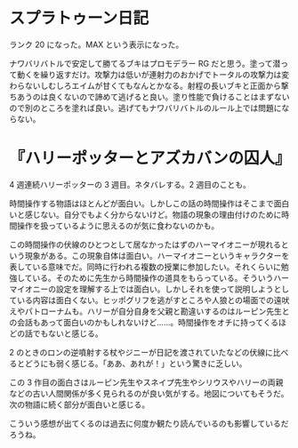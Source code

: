 # スプラトゥーン日記

ランク 20 になった。MAX という表示になった。

ナワバリバトルで安定して勝てるブキはプロモデラー RG だと思う。塗って潜って動くを繰り返すだけ。攻撃力は低いが連射力のおかげでトータルの攻撃力は変わらないしむしろエイムが甘くてもなんとかなる。射程の長いブキと正面から撃ちあうのは良くないので諦めて逃げると良い。塗り性能で負けることはまずないので別のところを塗れば良い。逃げてもナワバリバトルのルール上では問題にならない。

# 『ハリーポッターとアズカバンの囚人』

4 週連続ハリーポッターの 3 週目。ネタバレする。2 週目のことも。

時間操作する物語はほとんどが面白い。しかしこの話の時間操作はそこまで面白いと感じない。自分でもよく分からないけど。物語の現象の理由付けのために時間操作を扱っているように思えるのが気に食わないのかも。

この時間操作の伏線のひとつとして居なかったはずのハーマイオニーが現れるという現象がある。この現象自体は面白い。ハーマイオニーというキャラクターを表している意味でだ。同時に行われる複数の授業に参加したい。それくらいに勉強している。そのために先生から時間操作の道具をもらっている。そういうハーマイオニーの設定を理解する上では面白い。しかしそれを使って説明しようとしている内容は面白くない。ヒッポグリフを逃がすところや人狼との場面での遠吠えやパトローナムも。ハリーが自分自身を父親と勘違いするのはルーピン先生との会話もあって面白いのかもしれないけど……。時間操作をオチに持ってくるほどの話でもないと感じる。

2 のときのロンの逆噴射する杖やジニーが日記を渡されていたなどの伏線に比べるとどうにも弱く感じる。「ああ、あれが！」という驚きに乏しい。

この 3 作目の面白さはルーピン先生やスネイプ先生やシリウスやハリーの両親などの古い人間関係が多く見られるのが良い気がする。地図についてもそうだ。次の物語に続く部分が面白いと感じる。

こういう感想が出てくるのは過去に何度か観たり読んでいるのも影響しているだろうね。
